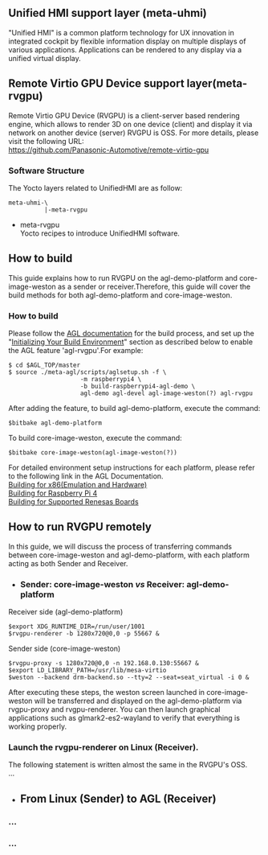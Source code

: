 ## Unified HMI support layer (meta-uhmi)
"Unified HMI" is a common platform technology for UX innovation in integrated cockpit by flexible information display on multiple displays of various applications. Applications can be rendered to any display via a unified virtual display.

## Remote Virtio GPU Device support layer(meta-rvgpu)
Remote Virtio GPU Device (RVGPU) is a client-server based rendering engine, which allows to render 3D on one device (client) and display it via network on another device (server)
RVGPU is OSS. For more details, please visit the following URL:  
https://github.com/Panasonic-Automotive/remote-virtio-gpu

### Software Structure
The Yocto layers related to UnifiedHMI are as follow:

```
meta-uhmi-\
          |-meta-rvgpu
```

* meta-rvgpu  
Yocto recipes to introduce UnifiedHMI software.

## How to build
This guide explains how to run RVGPU on the agl-demo-platform and core-image-weston as a sender or receiver.Therefore, this guide will cover the build methods for both agl-demo-platform and core-image-weston.
### How to build
Please follow the [AGL documentation](https://docs.automotivelinux.org/en/master/#01_Getting_Started/02_Building_AGL_Image/01_Build_Process_Overview/) for the build process, and set up the "[Initializing Your Build Environment](https://docs.automotivelinux.org/en/master/#01_Getting_Started/02_Building_AGL_Image/04_Initializing_Your_Build_Environment/)" section as described below to enable the AGL feature 'agl-rvgpu'.For example:
```
$ cd $AGL_TOP/master
$ source ./meta-agl/scripts/aglsetup.sh -f \
                    -m raspberrypi4 \
                    -b build-raspberrypi4-agl-demo \
                    agl-demo agl-devel agl-image-weston(?) agl-rvgpu
```
After adding the feature, to build agl-demo-platform, execute the command:
```
$bitbake agl-demo-platform
```
To build core-image-weston, execute the command:
```
$bitbake core-image-weston(agl-image-weston(?))
```
For detailed environment setup instructions for each platform, please refer to the following link in the AGL Documentation.  
[Building for x86(Emulation and Hardware)](https://docs.automotivelinux.org/en/master/#01_Getting_Started/02_Building_AGL_Image/07_Building_for_x86_%28Emulation_and_Hardware%29/)  
[Building for Raspberry Pi 4](https://docs.automotivelinux.org/en/master/#01_Getting_Started/02_Building_AGL_Image/08_Building_for_Raspberry_Pi_4/)  
[Building for Supported Renesas Boards](https://docs.automotivelinux.org/en/master/#01_Getting_Started/02_Building_AGL_Image/09_Building_for_Supported_Renesas_Boards/)

## How to run RVGPU remotely
In this guide, we will discuss the process of transferring commands between core-image-weston and agl-demo-platform, with each platform acting as both Sender and Receiver.
   
- ### Sender: core-image-weston *vs* Receiver: agl-demo-platform

Receiver side (agl-demo-platform)
```
$export XDG_RUNTIME_DIR=/run/user/1001
$rvgpu-renderer -b 1280x720@0,0 -p 55667 &
```
Sender side (core-image-weston)
```
$rvgpu-proxy -s 1280x720@0,0 -n 192.168.0.130:55667 &
$export LD_LIBRARY_PATH=/usr/lib/mesa-virtio
$weston --backend drm-backend.so --tty=2 --seat=seat_virtual -i 0 &
```
After executing these steps, the weston screen launched in core-image-weston will be transferred and displayed on the agl-demo-platform via rvgpu-proxy and rvgpu-renderer. You can then launch graphical applications such as glmark2-es2-wayland to verify that everything is working properly.

### Launch the rvgpu-renderer on Linux (Receiver).

The following statement is written almost the same in the RVGPU's OSS.  
...

- ## From Linux (Sender) to AGL (Receiver)
### ...
### ...
